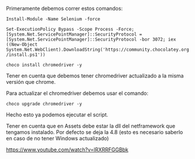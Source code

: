 Primeramente debemos correr estos comandos:


`Install-Module -Name Selenium -force`


`Set-ExecutionPolicy Bypass -Scope Process -Force; [System.Net.ServicePointManager]::SecurityProtocol = [System.Net.ServicePointManager]::SecurityProtocol -bor 3072; iex ((New-Object System.Net.WebClient).DownloadString('https://community.chocolatey.org/install.ps1'))`

`choco install chromedriver -y`

Tener en cuenta que debemos tener chromedriver actualizado a la misma versión que chrome.

Para actualizar el chromedriver debemos usar el comando:

`choco upgrade chromedriver -y`



Hecho esto ya podemos ejecutar el script.

Tener en cuenta que en Assets debe estar la dll del netframework que tengamos instalado.
Por defecto se deja la 4.8 (esto es necesario saberlo en caso de no tener Windows actualizado)


https://www.youtube.com/watch?v=lRXRRFGGBbk
